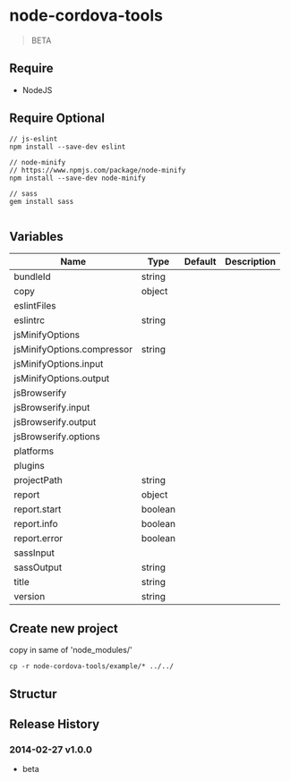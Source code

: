 # node-cordova-tools
> BETA


## Require
* NodeJS

## Require Optional
````shell
// js-eslint
npm install --save-dev eslint
 
// node-minify
// https://www.npmjs.com/package/node-minify
npm install --save-dev node-minify

// sass
gem install sass
 
````
## Variables

| Name | Type | Default | Description |
|---|----|----|----|
| bundleId | string | | |
| copy | object | | |
| eslintFiles | | | |
| eslintrc | string | | |
| jsMinifyOptions | | | |
| jsMinifyOptions.compressor | string | | |
| jsMinifyOptions.input | | | |
| jsMinifyOptions.output | | | |
| jsBrowserify | | | |
| jsBrowserify.input | | | |
| jsBrowserify.output | | | |
| jsBrowserify.options | | | |
| platforms | | | |
| plugins | | | |
| projectPath | string | | |
| report | object | | |
| report.start | boolean | | |
| report.info | boolean | | |
| report.error | boolean | | |
| sassInput | | | |
| sassOutput | string | | |
| title | string | | |
| version | string | | |


## Create new project
copy in same of 'node_modules/'
```shell
cp -r node-cordova-tools/example/* ../../
```

## Structur

## Release History

### 2014-02-27 v1.0.0
* beta

